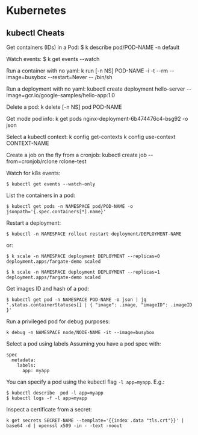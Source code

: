 # Kubernetes

## kubectl Cheats
Get containers (IDs) in a Pod:
    $ k describe pod/POD-NAME -n default

Watch events:
    $ k get events --watch

Run a container with no yaml:
    k run [-n NS] POD-NAME -i -t --rm --image=busybox --restart=Never -- /bin/sh

Run a deployment with no yaml:
    kubectl create deployment hello-server --image=gcr.io/google-samples/hello-app:1.0

Delete a pod:
    k delete [-n NS] pod POD-NAME

Get mode pod info:
    k get pods nginx-deployment-6b474476c4-bsg92 -o json

Select a kubectl context:
    k config get-contexts
    k config use-context CONTEXT-NAME

Create a job on the fly from a cronjob:
    kubectl create job --from=cronjob/rclone rclone-test

Watch for k8s events:
```
$ kubectl get events --watch-only
```

List the containers in a pod:
```
$ kubectl get pods -n NAMESPACE pod/POD-NAME -o jsonpath='{.spec.containers[*].name}'
```

Restart a deployment:
```
$ kubectl -n NAMESPACE rollout restart deployment/DEPLOYMENT-NAME
```
or:
```
$ k scale -n NAMESPACE deployment DEPLOYMENT --replicas=0
deployment.apps/fargate-demo scaled

$ k scale -n NAMESPACE deployment DEPLOYMENT --replicas=1
deployment.apps/fargate-demo scaled
```

Get images ID and hash of a pod:
```
$ kubectl get pod -n NAMESPACE POD-NAME -o json | jq '.status.containerStatuses[] | { "image": .image, "imageID": .imageID }'
```

Run a privileged pod for debug purposes:
```
k debug -n NAMESPACE node/NODE-NAME -it --image=busybox
```

Select a pod using labels
Assuming you have a pod spec with:
```
spec
  metadata:
    labels:
      app: myapp
```
You can specify a pod using the kubectl flag `-l app=myapp`.
E.g.:
```
$ kubectl describe  pod -l app=myapp
$ kubectl logs -f -l app=myapp
```

Inspect a certificate from a secret:
```
k get secrets SECRET-NAME --template='{{index .data "tls.crt"}}' | base64 -d | openssl x509 -in - -text -noout
```
